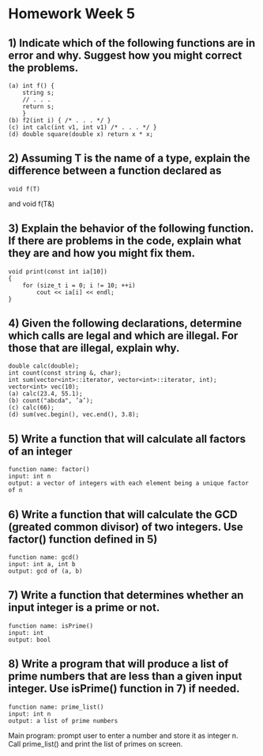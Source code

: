 # Homework Week 5

## 1) Indicate which of the following functions are in error and why. Suggest how you might correct the problems.

    (a) int f() {
        string s;
        // . . .
        return s;
        }
    (b) f2(int i) { /* . . . */ }
    (c) int calc(int v1, int v1) /* . . . */ }
    (d) double square(double x) return x * x;

## 2) Assuming T is the name of a type, explain the difference between a function declared as 
    void f(T) 
and 
    void f(T&)


## 3) Explain the behavior of the following function. If there are problems in the code, explain what they are and how you might fix them.

    void print(const int ia[10])
    {
        for (size_t i = 0; i != 10; ++i)
            cout << ia[i] << endl;
    }

## 4) Given the following declarations, determine which calls are legal and which are illegal. For those that are illegal, explain why.

    double calc(double);
    int count(const string &, char);
    int sum(vector<int>::iterator, vector<int>::iterator, int);
    vector<int> vec(10);
    (a) calc(23.4, 55.1); 
    (b) count("abcda", ’a’);
    (c) calc(66);
    (d) sum(vec.begin(), vec.end(), 3.8);

## 5) Write a function that will calculate all factors of an integer

    function name: factor()
    input: int n
    output: a vector of integers with each element being a unique factor of n

## 6) Write a function that will calculate the GCD (greated common divisor) of two integers. Use factor() function defined in 5)

    function name: gcd()
    input: int a, int b
    output: gcd of (a, b)

## 7) Write a function that determines whether an input integer is a prime or not.

    function name: isPrime()
    input: int 
    output: bool

## 8) Write a program that will produce a list of prime numbers that are less than a given input integer. Use isPrime() function in 7) if needed.  


    function name: prime_list()
    input: int n
    output: a list of prime numbers

Main program: prompt user to enter a number and store it as integer n.  
Call prime_list() and print the list of primes on screen.
